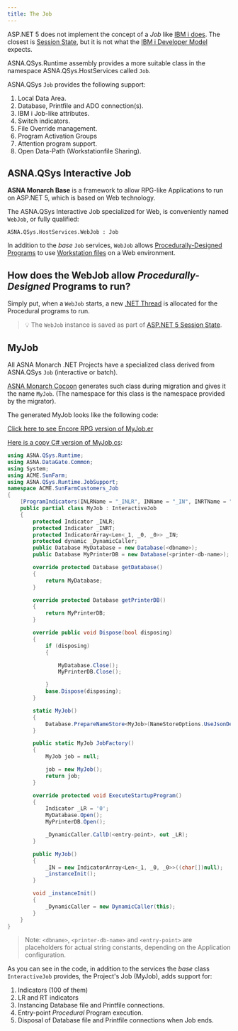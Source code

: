 ```yaml
---
title: The Job
---
```



ASP.NET 5 does not implement the concept of a *Job* like [IBM i does](/concepts/background/ibmi-job). The closest is [Session State](https://docs.microsoft.com/en-us/aspnet/core/fundamentals/app-state), but it is not what the [IBM i Developer Model](/concepts/background/ibmi-developer-model) expects.

ASNA.QSys.Runtime assembly provides a more suitable class in the namespace ASNA.QSys.HostServices called `Job`.

ASNA.QSys `Job` provides the following support:
1. Local Data Area.
2. Database, Printfile and ADO connection(s).
3. IBM i Job-like attributes.
4. Switch indicators.
5. File Override management.
6. Program Activation Groups
7. Attention program support.
8. Open Data-Path (Workstationfile Sharing).

## ASNA.QSys Interactive Job

**ASNA Monarch Base** is a framework to allow RPG-like Applications to run on ASP.NET 5, which is based on Web technology.

The ASNA.QSys Interactive Job specialized for Web, is conveniently named `WebJob`, or fully qualified:

```
ASNA.QSys.HostServices.WebJob : Job
```

In addition to the *base* `Job` services, `WebJob` allows [Procedurally-Designed Programs](https://en.wikipedia.org/wiki/Procedural_programming) to use [Workstation files](/concepts/program-structure/qsys-workstationfile) on a Web environment.

## How does the WebJob allow *Procedurally-Designed* Programs to run?

Simply put, when a `WebJob` starts, a new [.NET Thread](https://docs.microsoft.com/en-us/dotnet/api/system.threading.thread) is allocated for the Procedural programs to run.

>&#128161; The `WebJob` instance is saved as part of [ASP.NET 5 Session State](https://docs.microsoft.com/en-us/aspnet/core/fundamentals/app-state).

## MyJob

All ASNA Monarch .NET Projects have a specialized class derived from ASNA.QSys `Job` (interactive or batch).

[ASNA Monarch Cocoon](https://docs.asna.com/documentation/Help150/Main_Monarch_90.htm) generates such class during migration and gives it the name `MyJob`. (The namespace for this class is the namespace provided by the migrator).

The generated MyJob looks like the following code:

[Click here to see Encore RPG version of MyJob.er](https://github.com/asnaqsys-examples/sunfarm-logic-enhancements/blob/main/SunFarmLogic/MyJob.er)

[Here is a copy C# version of MyJob.cs](https://github.com/asnaqsys-examples/sunfarm-logic-enhancements/blob/main/SunFarmLogic_CS/MyJob.cs):

```cs
using ASNA.QSys.Runtime;
using ASNA.DataGate.Common;
using System;
using ACME.SunFarm;
using ASNA.QSys.Runtime.JobSupport;
namespace ACME.SunFarmCustomers_Job
{
    [ProgramIndicators(INLRName = "_INLR", INName = "_IN", INRTName = "_INRT")]
    public partial class MyJob : InteractiveJob
    {
        protected Indicator _INLR;
        protected Indicator _INRT;
        protected IndicatorArray<Len<_1, _0, _0>> _IN;
        protected dynamic _DynamicCaller;
        public Database MyDatabase = new Database(<dbname>);
        public Database MyPrinterDB = new Database(<printer-db-name>);

        override protected Database getDatabase()
        {
            return MyDatabase;
        }

        override protected Database getPrinterDB()
        {
            return MyPrinterDB;
        }

        override public void Dispose(bool disposing)
        {
            if (disposing)
            {

                MyDatabase.Close();
                MyPrinterDB.Close();

            }
            base.Dispose(disposing);
        }

        static MyJob()
        {
            Database.PrepareNameStore<MyJob>(NameStoreOptions.UseJsonDefaultPath);
        }

        public static MyJob JobFactory()
        {
            MyJob job = null;

            job = new MyJob();
            return job;
        }

        override protected void ExecuteStartupProgram()
        {
            Indicator _LR = '0';
            MyDatabase.Open();
            MyPrinterDB.Open();

            _DynamicCaller.CallD(<entry-point>, out _LR);
        }

        public MyJob()
        {
            _IN = new IndicatorArray<Len<_1, _0, _0>>((char[])null);
            _instanceInit();
        }

        void _instanceInit()
        {
            _DynamicCaller = new DynamicCaller(this);
        }
    }
}
```

> Note: `<dbname>`, `<printer-db-name>` and `<entry-point>` are placeholders for actual string constants, depending on the Application configuration. 

As you can see in the code, in addition to the services the *base* class `InteractiveJob` provides, the Project's Job (MyJob), adds support for:

1. Indicators (100 of them)
2. LR and RT indicators
3. Instancing Database file and Printfile connections.
4. Entry-point *Procedural* Program execution.
5. Disposal of Database file and Printfile connections when Job ends.


